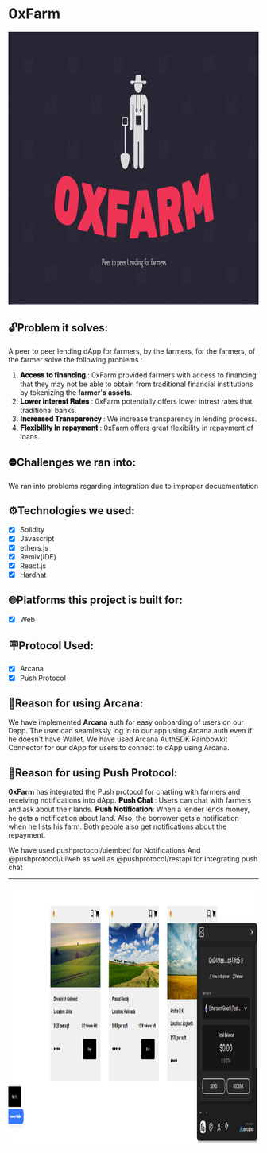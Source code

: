 # **0xFarm**

<img src="https://github.com/Coollaitar/0xFarm/blob/main/Images/0xfarm%20logo.png" width="1000" height="550" />

## 🔓Problem it solves:

A peer to peer lending dApp for farmers, by the farmers, for the farmers, of the farmer solve the following problems :

1. **𝐀𝐜𝐜𝐞𝐬𝐬 𝐭𝐨 𝐟𝐢𝐧𝐚𝐧𝐜𝐢𝐧𝐠** : 0xFarm provided farmers with access to financing that they may not be able to obtain from traditional financial institutions by tokenizing the 𝐟𝐚𝐫𝐦𝐞𝐫'𝐬 𝐚𝐬𝐬𝐞𝐭𝐬.
2. **𝐋𝐨𝐰𝐞𝐫 𝐢𝐧𝐭𝐞𝐫𝐞𝐬𝐭 𝐑𝐚𝐭𝐞𝐬** : 0xFarm potentially offers lower intrest rates that traditional banks.
3. **𝐈𝐧𝐜𝐫𝐞𝐚𝐬𝐞𝐝 𝐓𝐫𝐚𝐧𝐬𝐩𝐚𝐫𝐞𝐧𝐜𝐲** : We increase transparency in lending process.
4. **𝐅𝐥𝐞𝐱𝐢𝐛𝐢𝐥𝐢𝐭𝐲 𝐢𝐧 𝐫𝐞𝐩𝐚𝐲𝐦𝐞𝐧𝐭** : 0xFarm offers great flexibility in repayment of loans.

## ⛔Challenges we ran into:

We ran into problems regarding integration due to improper docuementation

## ⚙️Technologies we used:

- [x] Solidity
- [x] Javascript
- [x] ethers.js
- [x] Remix(IDE)
- [x] React.js
- [x] Hardhat

## 🌐Platforms this project is built for:

- [x] Web

## 🪧Protocol Used:

- [x] Arcana
- [x] Push Protocol

## 🔦Reason for using **Arcana**:

We have implemented **Arcana** auth for easy onboarding of users on our Dapp.
The user can seamlessly log in to our app using Arcana auth even if he doesn't have Wallet.
We have used Arcana AuthSDK Rainbowkit Connector for our dApp for users to connect to dApp using Arcana.

## 🔦Reason for using Push Protocol:

**0xFarm** has integrated the Push protocol for chatting with farmers and receiving notifications into dApp.
**𝐏𝐮𝐬𝐡 𝐂𝐡𝐚𝐭** :
Users can chat with farmers and ask about their lands.
**𝐏𝐮𝐬𝐡 𝐍𝐨𝐭𝐢𝐟𝐢𝐜𝐚𝐭𝐢𝐨𝐧**:
When a lender lends money, he gets a notification about land. Also, the borrower gets a notification when he lists his farm. Both people also get notifications about the repayment.

We have used pushprotocol/uiembed for Notifications
And @pushprotocol/uiweb as well as @pushprotocol/restapi for integrating push chat

---

<img src="https://github.com/Coollaitar/0xFarm/blob/main/Images/layout.png" width="1000" height="525" />
